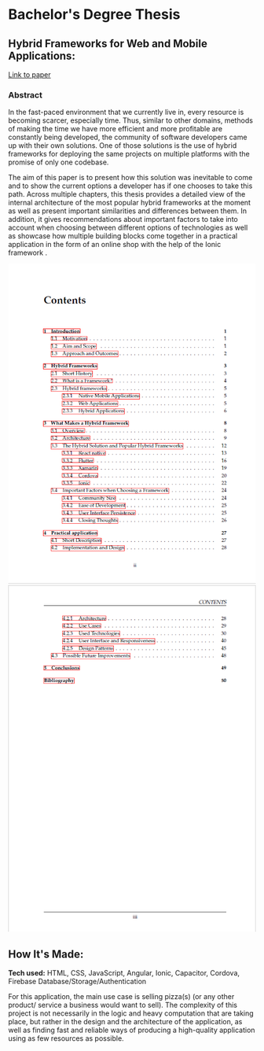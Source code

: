 # Bachelor's Degree Thesis
## Hybrid Frameworks for Web and Mobile Applications:

[Link to paper](https://github.com/vlad101vlad/Bachelor-s-Degree-Thesis---Hybrid-Frameworks-for-Web-and-Mobile-Applications/blob/main/Hybrid%20Frameworks%20for%20Web%20and%20Mobile%20Applications.pdf)

### Abstract
In the fast-paced environment that we currently live in, every resource is becoming
scarcer, especially time. Thus, similar to other domains, methods of making the
time we have more efficient and more profitable are constantly being developed,
the community of software developers came up with their own solutions. One of
those solutions is the use of hybrid frameworks for deploying the same projects on
multiple platforms with the promise of only one codebase.

The aim of this paper is to present how this solution was inevitable to come
and to show the current options a developer has if one chooses to take this path.
Across multiple chapters, this thesis provides a detailed view of the internal architecture
of the most popular hybrid frameworks at the moment as well as present
important similarities and differences between them. In addition, it gives recommendations
about important factors to take into account when choosing between
different options of technologies as well as showcase how multiple building blocks
come together in a practical application in the form of an online shop with the help
of the Ionic framework .

![Contents#1](https://github.com/vlad101vlad/Bachelor-s-Degree-Thesis---Hybrid-Frameworks-for-Web-and-Mobile-Applications/blob/main/images/contents_1.png)
![Contents#2](https://github.com/vlad101vlad/Bachelor-s-Degree-Thesis---Hybrid-Frameworks-for-Web-and-Mobile-Applications/blob/main/images/contents_2.png)

## How It's Made:

**Tech used:** HTML, CSS, JavaScript, Angular, Ionic, Capacitor, Cordova, Firebase Database/Storage/Authentication

For this application, the main use case is selling pizza(s) (or any other product/
service a business would want to sell). The complexity of this project is not necessarily
in the logic and heavy computation that are taking place, but rather in the
design and the architecture of the application, as well as finding fast and reliable
ways of producing a high-quality application using as few resources as possible.

